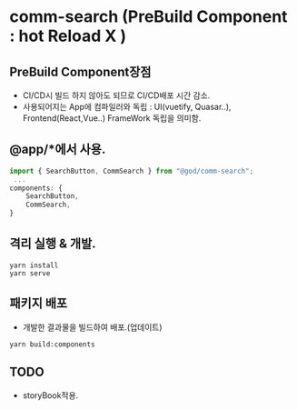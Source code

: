 # comm-search (PreBuild Component : hot Reload X )
## PreBuild Component장점 
 - CI/CD시 빌드 하지 않아도 되므로 CI/CD배포 시간 감소.
 - 사용되어지는 App에 컴파일러와 독립 : UI(vuetify, Quasar..), Frontend(React,Vue..) FrameWork 독립을 의미함.

## @app/\*에서 사용.
```typescript
import { SearchButton, CommSearch } from "@god/comm-search";
 ...
components: {
    SearchButton,
    CommSearch,
}
```

## 격리 실행 & 개발.
```
yarn install
yarn serve
```

## 패키지 배포
 - 개발한 결과물을 빌드하여 배포.(업데이트)
```
yarn build:components
```


## TODO
 - storyBook적용.
 


